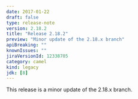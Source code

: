 ```yaml
---
date: 2017-01-22
draft: false 
type: release-note
version: 2.18.2
title: "Release 2.18.2"
preview: "Minor update of the 2.18.x branch"
apiBreaking: ""
knownIssues: ""
jiraVersionId: 12338705
category: camel
kind: legacy
jdk: [8]
---
```


This release is a minor update of the 2.18.x branch.
